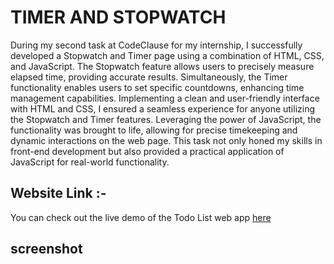 # TIMER AND STOPWATCH
During my second task at CodeClause for my internship, I successfully developed a Stopwatch and Timer page using a combination of HTML, CSS, and JavaScript. The Stopwatch feature allows users to precisely measure elapsed time, providing accurate results. Simultaneously, the Timer functionality enables users to set specific countdowns, enhancing time management capabilities. Implementing a clean and user-friendly interface with HTML and CSS, I ensured a seamless experience for anyone utilizing the Stopwatch and Timer features. Leveraging the power of JavaScript, the functionality was brought to life, allowing for precise timekeeping and dynamic interactions on the web page. This task not only honed my skills in front-end development but also provided a practical application of JavaScript for real-world functionality.

## Website Link :- 
You can check out the live demo of the Todo List web app [here](https://harsh160311.github.io/Codeclause_stopwatch_and_timer/) 

## screenshot
